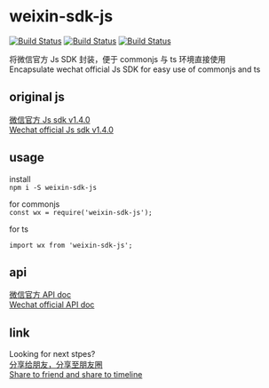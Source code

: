 # weixin-sdk-js

[![Build Status](https://img.shields.io/npm/l/weixin-sdk-js)](https://www.npmjs.com/package/weixin-sdk-js)
[![Build Status](https://img.shields.io/npm/v/weixin-sdk-js)](https://www.npmjs.com/package/weixin-sdk-js)
[![Build Status](https://img.shields.io/npm/dm/weixin-sdk-js)](https://www.npmjs.com/package/weixin-sdk-js)

将微信官方 Js SDK 封装，便于 commonjs 与 ts 环境直接使用  
Encapsulate wechat official Js SDK for easy use of commonjs and ts 

## original js
[微信官方 Js sdk v1.4.0](http://res.wx.qq.com/open/js/jweixin-1.4.0.js)  
[Wechat official Js sdk v1.4.0](http://res.wx.qq.com/open/js/jweixin-1.4.0.js)  

## usage
install  
`npm i -S weixin-sdk-js`

for commonjs  
`const wx = require('weixin-sdk-js');`

for ts  
```
import wx from 'weixin-sdk-js';
```

## api
[微信官方 API doc](https://developers.weixin.qq.com/doc/offiaccount/OA_Web_Apps/JS-SDK)  
[Wechat official API doc](https://developers.weixin.qq.com/doc/offiaccount/OA_Web_Apps/JS-SDK)

## link
Looking for next stpes?  
[分享给朋友，分享至朋友圈](https://github.com/wind2esg/weixin-sharelink)  
[Share to friend and share to timeline](https://github.com/wind2esg/weixin-sharelink)
